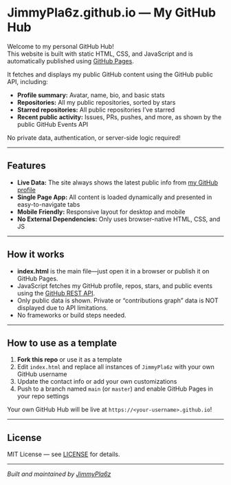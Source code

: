 # JimmyPla6z.github.io — My GitHub Hub

Welcome to my personal GitHub Hub!  
This website is built with static HTML, CSS, and JavaScript and is automatically published using [GitHub Pages](https://pages.github.com/).

It fetches and displays my public GitHub content using the GitHub public API, including:
- **Profile summary:** Avatar, name, bio, and basic stats
- **Repositories:** All my public repositories, sorted by stars
- **Starred repositories:** All public repositories I’ve starred
- **Recent public activity:** Issues, PRs, pushes, and more, as shown by the public GitHub Events API

No private data, authentication, or server-side logic required!

---

## Features

- **Live Data:** The site always shows the latest public info from [my GitHub profile](https://github.com/JimmyPla6z)
- **Single Page App:** All content is loaded dynamically and presented in easy-to-navigate tabs
- **Mobile Friendly:** Responsive layout for desktop and mobile
- **No External Dependencies:** Only uses browser-native HTML, CSS, and JS

---

## How it works

- **index.html** is the main file—just open it in a browser or publish it on GitHub Pages.
- JavaScript fetches my GitHub profile, repos, stars, and public events using the [GitHub REST API](https://docs.github.com/en/rest).
- Only public data is shown. Private or “contributions graph” data is NOT displayed due to API limitations.
- No frameworks or build steps needed.

---

## How to use as a template

1. **Fork this repo** or use it as a template
2. Edit `index.html` and replace all instances of `JimmyPla6z` with your own GitHub username
3. Update the contact info or add your own customizations
4. Push to a branch named `main` (or `master`) and enable GitHub Pages in your repo settings

Your own GitHub Hub will be live at `https://<your-username>.github.io`!

---

## License

MIT License — see [LICENSE](LICENSE) for details.

---

*Built and maintained by [JimmyPla6z](https://github.com/JimmyPla6z)*
